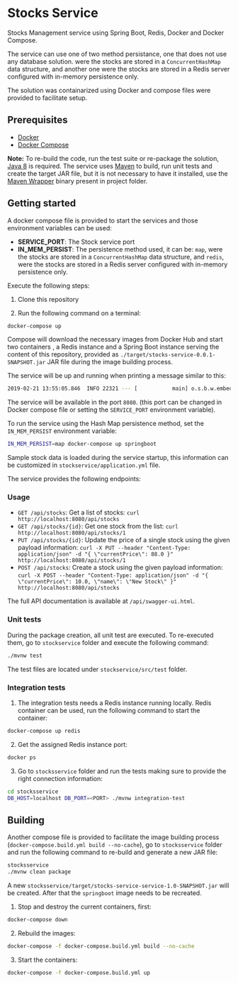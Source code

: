 # Stocks Service

Stocks Management service using Spring Boot, Redis, Docker and Docker Compose.

The service can use one of two method persistance, one that does not use any database solution. were the stocks are stored in a `ConcurrentHashMap` data structure, and another one were the stocks are stored in a Redis server configured with in-memory persistence only. 

The solution was containarized using Docker and compose files were provided to facilitate setup.

## Prerequisites

- [Docker](https://www.docker.com/)
- [Docker Compose](https://github.com/docker/compose)

__Note:__ To re-build the code, run the test suite or re-package the solution, [Java 8](https://www.oracle.com/technetwork/java/javase/overview/java8-2100321.html) is required. The service uses [Maven](https://maven.apache.org/) to build, run unit tests and create the target JAR file, but it is not necessary to have it installed, use the [Maven Wrapper](https://github.com/takari/maven-wrapper) binary present in project folder.

## Getting started

A docker compose file is provided to start the services and those environment variables can be used:

- __SERVICE_PORT__: The Stock service port
- __IN_MEM_PERSIST__: The persistence method used, it can be: `map`, were the stocks are stored in a `ConcurrentHashMap` data structure, and `redis`, were the stocks are stored in a Redis server configured with in-memory persistence only.

Execute the following steps:

1. Clone this repository

2. Run the following command on a terminal:

```sh
docker-compose up
```

Compose will download the necessary images from Docker Hub and start two containers , a Redis instance and a Spring Boot instance serving the content of this repository, provided as `./target/stocks-service-0.0.1-SNAPSHOT.jar` JAR file during the image building process.

The service will be up and running when printing a message similar to this:

```sh
2019-02-21 13:55:05.846  INFO 22321 --- [           main] o.s.b.w.embedded.tomcat.TomcatWebServer  : Tomcat started on port(s): 8080 (http) with context path '/api'
```

The service will be available in the port `8080`. (this port can be changed in Docker compose file or setting the `SERVICE_PORT` environment variable).

To run the service using the Hash Map persistence method, set the `IN_MEM_PERSIST` environment variable:

```sh
IN_MEM_PERSIST=map docker-compose up springboot
```

Sample stock data is loaded during the service startup, this information can be customized in `stockservice/application.yml` file.

The service provides the following endpoints:

### Usage

- `GET /api/stocks`: Get a list of stocks: `curl http://localhost:8080/api/stocks`
- `GET /api/stocks/{id}`: Get one stock from the list: `curl http://localhost:8080/api/stocks/1`
- `PUT /api/stocks/{id}`: Update the price of a single stock using the given payload information: `curl -X PUT --header "Content-Type: application/json" -d "{ \"currentPrice\": 88.0 }" http://localhost:8080/api/stocks/1`
- `POST /api/stocks`: Create a stock using the given payload information: `curl -X POST --header "Content-Type: application/json" -d "{ \"currentPrice\": 10.0, \"name\": \"New Stock\" }" http://localhost:8080/api/stocks`

The full API documentation is available at `/api/swagger-ui.html`.

### Unit tests

During the package creation, all unit test are executed. To re-executed them, go to `stockservice` folder and execute the following command:

```sh
./mvnw test
```

The test files are located under `stockservice/src/test` folder.

### Integration tests

1. The integration tests needs a Redis instance running locally. Redis container can be used, run the following command to start the container:

```sh
docker-compose up redis
```

2. Get the assigned Redis instance port:
 
```sh
docker ps
```

3. Go to `stocksservice` folder and run the tests making sure to provide the right connection information:

```sh
cd stocksservice
DB_HOST=localhost DB_PORT=<PORT> ./mvnw integration-test
```

## Building

Another compose file is provided to facilitate the image building process (`docker-compose.build.yml build --no-cache`), go to `stocksservice` folder and run the following command to re-build and generate a new JAR file:

```sh
stocksservice
./mvnw clean package
```

A new `stocksservice/target/stocks-service-service-1.0-SNAPSHOT.jar` will be created. After that the `springboot` image needs to be recreated.

1. Stop and destroy the current containers, first:

```sh
docker-compose down
```

2. Rebuild the images:

```sh
docker-compose -f docker-compose.build.yml build --no-cache
```

3. Start the containers:

```sh
docker-compose -f docker-compose.build.yml up
```
